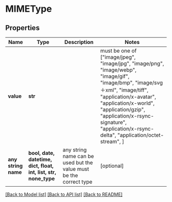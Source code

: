 # MIMEType


## Properties
Name | Type | Description | Notes
------------ | ------------- | ------------- | -------------
**value** | **str** |  |  must be one of ["image/jpeg", "image/jpg", "image/png", "image/webp", "image/gif", "image/bmp", "image/svg＋xml", "image/tiff", "application/x-avatar", "application/x-world", "application/gzip", "application/x-rsync-signature", "application/x-rsync-delta", "application/octet-stream", ]
**any string name** | **bool, date, datetime, dict, float, int, list, str, none_type** | any string name can be used but the value must be the correct type | [optional]

[[Back to Model list]](../README.md#documentation-for-models) [[Back to API list]](../README.md#documentation-for-api-endpoints) [[Back to README]](../README.md)


